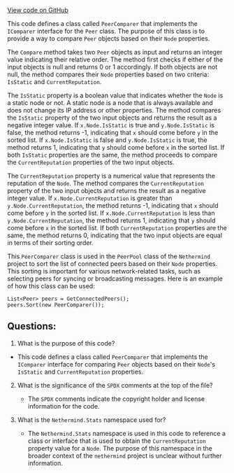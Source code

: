 [View code on GitHub](https://github.com/nethermindeth/nethermind/Nethermind.Network/PeerComparer.cs)

This code defines a class called `PeerComparer` that implements the `IComparer` interface for the `Peer` class. The purpose of this class is to provide a way to compare `Peer` objects based on their `Node` properties. 

The `Compare` method takes two `Peer` objects as input and returns an integer value indicating their relative order. The method first checks if either of the input objects is null and returns 0 or 1 accordingly. If both objects are not null, the method compares their `Node` properties based on two criteria: `IsStatic` and `CurrentReputation`. 

The `IsStatic` property is a boolean value that indicates whether the `Node` is a static node or not. A static node is a node that is always available and does not change its IP address or other properties. The method compares the `IsStatic` property of the two input objects and returns the result as a negative integer value. If `x.Node.IsStatic` is true and `y.Node.IsStatic` is false, the method returns -1, indicating that `x` should come before `y` in the sorted list. If `x.Node.IsStatic` is false and `y.Node.IsStatic` is true, the method returns 1, indicating that `y` should come before `x` in the sorted list. If both `IsStatic` properties are the same, the method proceeds to compare the `CurrentReputation` properties of the two input objects. 

The `CurrentReputation` property is a numerical value that represents the reputation of the `Node`. The method compares the `CurrentReputation` property of the two input objects and returns the result as a negative integer value. If `x.Node.CurrentReputation` is greater than `y.Node.CurrentReputation`, the method returns -1, indicating that `x` should come before `y` in the sorted list. If `x.Node.CurrentReputation` is less than `y.Node.CurrentReputation`, the method returns 1, indicating that `y` should come before `x` in the sorted list. If both `CurrentReputation` properties are the same, the method returns 0, indicating that the two input objects are equal in terms of their sorting order. 

This `PeerComparer` class is used in the `PeerPool` class of the `Nethermind` project to sort the list of connected peers based on their `Node` properties. This sorting is important for various network-related tasks, such as selecting peers for syncing or broadcasting messages. Here is an example of how this class can be used:

```
List<Peer> peers = GetConnectedPeers();
peers.Sort(new PeerComparer());
```
## Questions: 
 1. What is the purpose of this code?
   - This code defines a class called `PeerComparer` that implements the `IComparer` interface for comparing `Peer` objects based on their `Node`'s `IsStatic` and `CurrentReputation` properties.

2. What is the significance of the `SPDX` comments at the top of the file?
   - The `SPDX` comments indicate the copyright holder and license information for the code.

3. What is the `Nethermind.Stats` namespace used for?
   - The `Nethermind.Stats` namespace is used in this code to reference a class or interface that is used to obtain the `CurrentReputation` property value for a `Node`. The purpose of this namespace in the broader context of the `nethermind` project is unclear without further information.